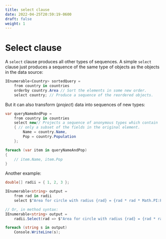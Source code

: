 ```yaml
---
title: select clause
date: 2022-04-25T20:59:19-0600
draft: false
weight: 1
---
```


# Select clause
A `select` clause produces all other types of sequences. A simple `select` clause just produces a sequence of the same type of objects as the objects in the data source:

```cs
IEnumerable<Country> sortedQuery =
    from country in countries
    orderby country.Area // Sort the elements in some new order.
    select country; // Produce a sequence of the reordered objects.
```

But it can also transform (*project*) data into sequences of new types:
```cs
var queryNameAndPop =
    from country in countries
    select new// Projects a sequence of anonymous types which contain
    { // only a subset of the fields in the original element.
        Name = country.Name,
        Pop = country.Population
    };

foreach (var item in queryNameAndPop) 
{
    // item.Name, item.Pop
}
```

Another example:
```cs
double[] radii = { 1, 2, 3 };

IEnumerable<string> output =
    from rad in radii
    select $"Area for circle with radius {rad} = {rad * rad * Math.PI:F2}";

// Or, in method syntax:
IEnumerable<string> output =
    radii.Select(rad => $"Area for circle with radius {rad} = {rad * rad * Math.PI:F2}";

foreach (string s in output)
    Console.WriteLine(s);
```
